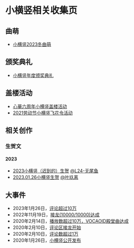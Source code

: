 # 小横竖相关收集页
## 曲萌
- [小横竖2023冬曲萌](./vcmoe-2023-winter/vote.html)

## 颁奖典礼
- [小横竖年度颁奖典礼](https://www.bilibili.com/read/cv15010054)

## 盖楼活动
- [心華六周年小横竖盖楼活动](https://eggry.com/XinHua6th/)
- [2021劳动节小横竖飞花令活动](https://eggry.com/2021-05-01-FeiHuaLing/)
## 相关创作
### 生贺文
#### 2023
- [2023小横竖（迟到的）生贺](https://www.bilibili.com/read/cv21444786) [@L24-无尾鱼](https://space.bilibili.com/1691251950)
- [2023.01.26小横竖生贺](https://www.bilibili.com/read/cv21417792) [@叶玖离](https://space.bilibili.com/42839388)

## 大事件
- 2023年1月26日，[评论超过10万](https://www.bilibili.com/video/av85002656/#reply149226292736)
- 2022年11月19日，[接龙(10000/10000)达成](https://www.bilibili.com/video/av85002656/#reply138216469552)
- 2020年2月14日，[播放数超过10万，VOCAOID殿堂曲达成](https://www.bilibili.com/video/av85002656/#reply2374608458)
- 2020年2月10日，[评论区接龙开始](https://www.bilibili.com/video/av85002656/#reply2353049667)
- 2020年2月10日，[评论数超过1万](https://t.bilibili.com/354020650833323512)
- 2020年1月26日，[小横竖公开发布](https://www.bilibili.com/video/av85002656)